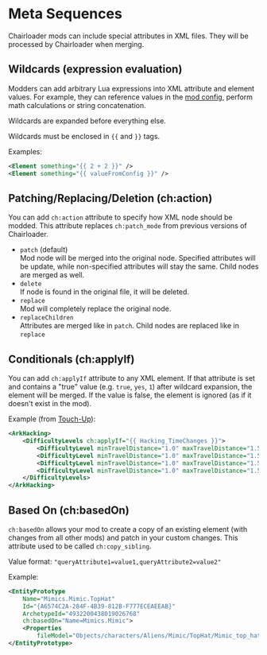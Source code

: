 # Meta Sequences
Chairloader mods can include special attributes in XML files. They will be processed by Chairloader when merging.

## Wildcards (expression evaluation)
Modders can add arbitrary Lua expressions into XML attribute and element values. For example, they can reference values in the [mod config](../config-files.md), perform math calculations or string concatenation.

Wildcards are expanded before everything else.

Wildcards must be enclosed in `{{` and `}}` tags.

Examples:
```xml
<Element something="{{ 2 + 2 }}" />
<Element something="{{ valueFromConfig }}" />
```

## Patching/Replacing/Deletion (ch:action)
You can add `ch:action` attribute to specify how XML node should be modded. This attribute replaces `ch:patch_mode` from previous versions of Chairloader.

- `patch` (default)  
  Mod node will be merged into the original node. Specified attributes will be update, while non-specified attributes will stay the same. Child nodes are merged as well.
- `delete`  
  If node is found in the original file, it will be deleted.
- `replace`  
  Mod will completely replace the original node.
- `replaceChildren`  
  Attributes are merged like in `patch`. Child nodes are replaced like in `replace`

## Conditionals (ch:applyIf)
You can add `ch:applyIf` attribute to any XML element. If that attribute is set and contains a "true" value (e.g. `true`, `yes`, `1`) after wildcard expansion, the element will be merged. If the value is false, the element is ignored (as if it doesn't exist in the mod).

Example (from [Touch-Up](https://www.nexusmods.com/prey2017/mods/102)):
```xml
<ArkHacking>
    <DifficultyLevels ch:applyIf="{{ Hacking_TimeChanges }}">
        <DifficultyLevel minTravelDistance="1.0" maxTravelDistance="1.5" timePerPuzzle="12.0" chainLength="1" pathObstacles="2" pathStunObstacles="2" otherStunObstacles="4" />
        <DifficultyLevel minTravelDistance="1.0" maxTravelDistance="1.5" timePerPuzzle="20.0" chainLength="1" pathObstacles="2" pathStunObstacles="2" otherStunObstacles="4" />
        <DifficultyLevel minTravelDistance="1.0" maxTravelDistance="1.5" timePerPuzzle="25.0" chainLength="2" pathObstacles="2" pathStunObstacles="2" otherStunObstacles="4" />
        <DifficultyLevel minTravelDistance="1.0" maxTravelDistance="1.5" timePerPuzzle="30.0" chainLength="2" pathObstacles="2" pathStunObstacles="2" otherStunObstacles="4" />
    </DifficultyLevels>
</ArkHacking>
```

## Based On (ch:basedOn)
`ch:basedOn` allows your mod to create a copy of an existing element (with changes from all other mods) and patch in your custom changes. This attribute used to be called `ch:copy_sibling`.

Value format: `"queryAttribute1=value1,queryAttribute2=value2"`

Example:
```xml
<EntityPrototype
    Name="Mimics.Mimic.TopHat"
    Id="{A6574C2A-284F-4B39-812B-F777ECEAEEAB}"
    ArchetypeId="4932200438019026768"
    ch:basedOn="Name=Mimics.Mimic">
    <Properties
        fileModel="Objects/characters/Aliens/Mimic/TopHat/Mimic_top_hat.cdf"/>
</EntityPrototype>
```
